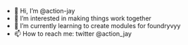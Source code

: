 - 👋 Hi, I’m @action-jay
- 👀 I’m interested in making things work together
- 🌱 I’m currently learning to create modules for foundryvyy
- 📫 How to reach me: twitter @action_jay

<!---
action-jay/action-jay is a ✨ special ✨ repository because its `README.md` (this file) appears on your GitHub profile.
You can click the Preview link to take a look at your changes.
--->
